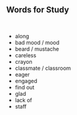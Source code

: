 ## Words for Study

<br />

- along
- bad mood / mood
- beard / mustache
- careless
- crayon
- classmate / classroom
- eager
- engaged
- find out
- glad
- lack of
- staff